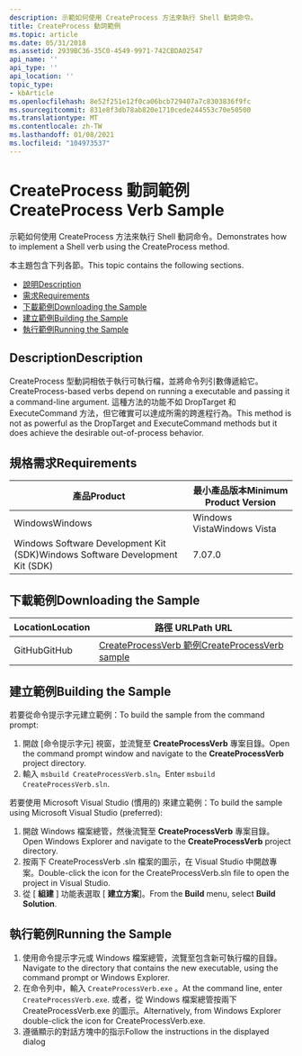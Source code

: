 ```yaml
---
description: 示範如何使用 CreateProcess 方法來執行 Shell 動詞命令。
title: CreateProcess 動詞範例
ms.topic: article
ms.date: 05/31/2018
ms.assetid: 2939BC36-35C0-4549-9971-742CBDA02547
api_name: ''
api_type: ''
api_location: ''
topic_type:
- kbArticle
ms.openlocfilehash: 8e52f251e12f0ca06bcb729407a7c8303836f9fc
ms.sourcegitcommit: 831e8f3db78ab820e1710cede244553c70e50500
ms.translationtype: MT
ms.contentlocale: zh-TW
ms.lasthandoff: 01/08/2021
ms.locfileid: "104973537"
---
```

# <a name="createprocess-verb-sample"></a><span data-ttu-id="94aa3-103">CreateProcess 動詞範例</span><span class="sxs-lookup"><span data-stu-id="94aa3-103">CreateProcess Verb Sample</span></span>

<span data-ttu-id="94aa3-104">示範如何使用 CreateProcess 方法來執行 Shell 動詞命令。</span><span class="sxs-lookup"><span data-stu-id="94aa3-104">Demonstrates how to implement a Shell verb using the CreateProcess method.</span></span>

<span data-ttu-id="94aa3-105">本主題包含下列各節。</span><span class="sxs-lookup"><span data-stu-id="94aa3-105">This topic contains the following sections.</span></span>

-   [<span data-ttu-id="94aa3-106">說明</span><span class="sxs-lookup"><span data-stu-id="94aa3-106">Description</span></span>](#description)
-   [<span data-ttu-id="94aa3-107">需求</span><span class="sxs-lookup"><span data-stu-id="94aa3-107">Requirements</span></span>](#requirements)
-   [<span data-ttu-id="94aa3-108">下載範例</span><span class="sxs-lookup"><span data-stu-id="94aa3-108">Downloading the Sample</span></span>](#downloading-the-sample)
-   [<span data-ttu-id="94aa3-109">建立範例</span><span class="sxs-lookup"><span data-stu-id="94aa3-109">Building the Sample</span></span>](#building-the-sample)
-   [<span data-ttu-id="94aa3-110">執行範例</span><span class="sxs-lookup"><span data-stu-id="94aa3-110">Running the Sample</span></span>](#running-the-sample)

## <a name="description"></a><span data-ttu-id="94aa3-111">Description</span><span class="sxs-lookup"><span data-stu-id="94aa3-111">Description</span></span>

<span data-ttu-id="94aa3-112">CreateProcess 型動詞相依于執行可執行檔，並將命令列引數傳遞給它。</span><span class="sxs-lookup"><span data-stu-id="94aa3-112">CreateProcess-based verbs depend on running a executable and passing it a command-line argument.</span></span> <span data-ttu-id="94aa3-113">這種方法的功能不如 DropTarget 和 ExecuteCommand 方法，但它確實可以達成所需的跨進程行為。</span><span class="sxs-lookup"><span data-stu-id="94aa3-113">This method is not as powerful as the DropTarget and ExecuteCommand methods but it does achieve the desirable out-of-process behavior.</span></span>

## <a name="requirements"></a><span data-ttu-id="94aa3-114">規格需求</span><span class="sxs-lookup"><span data-stu-id="94aa3-114">Requirements</span></span>



| <span data-ttu-id="94aa3-115">產品</span><span class="sxs-lookup"><span data-stu-id="94aa3-115">Product</span></span>                                | <span data-ttu-id="94aa3-116">最小產品版本</span><span class="sxs-lookup"><span data-stu-id="94aa3-116">Minimum Product Version</span></span> |
|----------------------------------------|-------------------------|
| <span data-ttu-id="94aa3-117">Windows</span><span class="sxs-lookup"><span data-stu-id="94aa3-117">Windows</span></span>                                | <span data-ttu-id="94aa3-118">Windows Vista</span><span class="sxs-lookup"><span data-stu-id="94aa3-118">Windows Vista</span></span>           |
| <span data-ttu-id="94aa3-119">Windows Software Development Kit (SDK)</span><span class="sxs-lookup"><span data-stu-id="94aa3-119">Windows Software Development Kit (SDK)</span></span> | <span data-ttu-id="94aa3-120">7.0</span><span class="sxs-lookup"><span data-stu-id="94aa3-120">7.0</span></span>                     |



 

## <a name="downloading-the-sample"></a><span data-ttu-id="94aa3-121">下載範例</span><span class="sxs-lookup"><span data-stu-id="94aa3-121">Downloading the Sample</span></span>

| <span data-ttu-id="94aa3-122">Location</span><span class="sxs-lookup"><span data-stu-id="94aa3-122">Location</span></span>      | <span data-ttu-id="94aa3-123">路徑 URL</span><span class="sxs-lookup"><span data-stu-id="94aa3-123">Path URL</span></span>                                                                                             |
|---------------|------------------------------------------------------------------------------------------------------|
| <span data-ttu-id="94aa3-124">GitHub</span><span class="sxs-lookup"><span data-stu-id="94aa3-124">GitHub</span></span>  | [<span data-ttu-id="94aa3-125">CreateProcessVerb 範例</span><span class="sxs-lookup"><span data-stu-id="94aa3-125">CreateProcessVerb sample</span></span>](https://github.com/microsoft/Windows-classic-samples/tree/master/Samples/Win7Samples/winui/shell/appshellintegration/CreateProcessVerb) |

## <a name="building-the-sample"></a><span data-ttu-id="94aa3-126">建立範例</span><span class="sxs-lookup"><span data-stu-id="94aa3-126">Building the Sample</span></span>

<span data-ttu-id="94aa3-127">若要從命令提示字元建立範例：</span><span class="sxs-lookup"><span data-stu-id="94aa3-127">To build the sample from the command prompt:</span></span>

1.  <span data-ttu-id="94aa3-128">開啟 [命令提示字元] 視窗，並流覽至 **CreateProcessVerb** 專案目錄。</span><span class="sxs-lookup"><span data-stu-id="94aa3-128">Open the command prompt window and navigate to the **CreateProcessVerb** project directory.</span></span>
2.  <span data-ttu-id="94aa3-129">輸入 `msbuild CreateProcessVerb.sln`。</span><span class="sxs-lookup"><span data-stu-id="94aa3-129">Enter `msbuild CreateProcessVerb.sln`.</span></span>

<span data-ttu-id="94aa3-130">若要使用 Microsoft Visual Studio (慣用的) 來建立範例：</span><span class="sxs-lookup"><span data-stu-id="94aa3-130">To build the sample using Microsoft Visual Studio (preferred):</span></span>

1.  <span data-ttu-id="94aa3-131">開啟 Windows 檔案總管，然後流覽至 **CreateProcessVerb** 專案目錄。</span><span class="sxs-lookup"><span data-stu-id="94aa3-131">Open Windows Explorer and navigate to the **CreateProcessVerb** project directory.</span></span>
2.  <span data-ttu-id="94aa3-132">按兩下 CreateProcessVerb .sln 檔案的圖示，在 Visual Studio 中開啟專案。</span><span class="sxs-lookup"><span data-stu-id="94aa3-132">Double-click the icon for the CreateProcessVerb.sln file to open the project in Visual Studio.</span></span>
3.  <span data-ttu-id="94aa3-133">從 [ **組建** ] 功能表選取 [ **建立方案**]。</span><span class="sxs-lookup"><span data-stu-id="94aa3-133">From the **Build** menu, select **Build Solution**.</span></span>

## <a name="running-the-sample"></a><span data-ttu-id="94aa3-134">執行範例</span><span class="sxs-lookup"><span data-stu-id="94aa3-134">Running the Sample</span></span>

1.  <span data-ttu-id="94aa3-135">使用命令提示字元或 Windows 檔案總管，流覽至包含新可執行檔的目錄。</span><span class="sxs-lookup"><span data-stu-id="94aa3-135">Navigate to the directory that contains the new executable, using the command prompt or Windows Explorer.</span></span>
2.  <span data-ttu-id="94aa3-136">在命令列中，輸入 `CreateProcessVerb.exe` 。</span><span class="sxs-lookup"><span data-stu-id="94aa3-136">At the command line, enter `CreateProcessVerb.exe`.</span></span> <span data-ttu-id="94aa3-137">或者，從 Windows 檔案總管按兩下 CreateProcessVerb.exe 的圖示。</span><span class="sxs-lookup"><span data-stu-id="94aa3-137">Alternatively, from Windows Explorer double-click the icon for CreateProcessVerb.exe.</span></span>
3.  <span data-ttu-id="94aa3-138">遵循顯示的對話方塊中的指示</span><span class="sxs-lookup"><span data-stu-id="94aa3-138">Follow the instructions in the displayed dialog</span></span>

 

 



